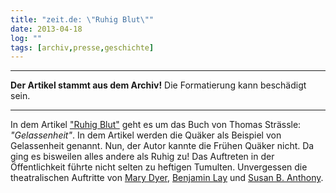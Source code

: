 ```yaml
---
title: "zeit.de: \"Ruhig Blut\""
date: 2013-04-18
log: ""
tags: [archiv,presse,geschichte]
---
```

<hr><b>Der Artikel stammt aus dem Archiv!</b> Die Formatierung kann beschädigt sein.<hr>

In dem Artikel <a href="http://www.zeit.de/2013/15/thomas-straessle-gelassenheit">"Ruhig Blut"</a> geht es um das Buch von  Thomas Strässle: <i>"Gelassenheit"</i>.  In dem Artikel werden die Quäker als Beispiel von Gelassenheit genannt. Nun, der Autor kannte die Frühen Quäker nicht. Da ging es bisweilen alles andere als Ruhig zu! Das Auftreten  in der Öffentlichkeit führte nicht selten zu heftigen Tumulten. Unvergessen die theatralischen Auftritte von <a href="http://de.wikipedia.org/wiki/Mary_Dyer">Mary Dyer</a>, <a href="http://de.wikipedia.org/wiki/Benjamin_Lay">Benjamin Lay</a> und <a href="http://de.wikipedia.org/wiki/Susan_B._Anthony">Susan B. Anthony</a>.
